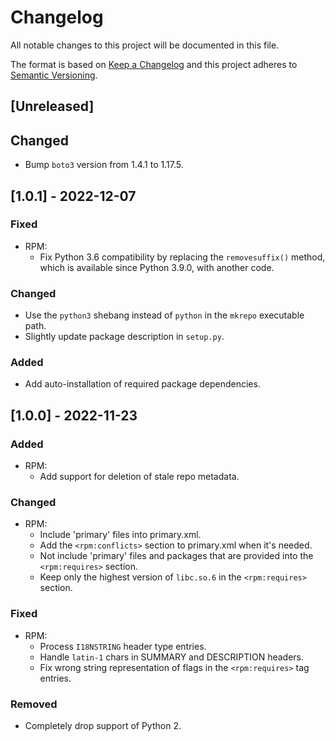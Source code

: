 # Changelog

All notable changes to this project will be documented in this file.

The format is based on [Keep a Changelog](http://keepachangelog.com/en/1.0.0/)
and this project adheres to [Semantic Versioning](http://semver.org/spec/v2.0.0.html).

## [Unreleased]

## Changed

- Bump `boto3` version from 1.4.1 to 1.17.5.

## [1.0.1] - 2022-12-07

### Fixed

- RPM:
  * Fix Python 3.6 compatibility by replacing the `removesuffix()` method, which 
    is available since Python 3.9.0, with another code.

### Changed

- Use the `python3` shebang instead of `python` in the `mkrepo` executable path.
- Slightly update package description in `setup.py`.

### Added

- Add auto-installation of required package dependencies.

## [1.0.0] - 2022-11-23

### Added

- RPM:
  * Add support for deletion of stale repo metadata.

### Changed

- RPM:
  * Include 'primary' files into primary.xml.
  * Add the `<rpm:conflicts>` section to primary.xml when it's needed.
  * Not include 'primary' files and packages that are provided into the
    `<rpm:requires>` section.
  * Keep only the highest version of `libc.so.6` in the `<rpm:requires>`
    section.

### Fixed

- RPM:
  * Process `I18NSTRING` header type entries.
  * Handle `latin-1` chars in SUMMARY and DESCRIPTION headers.
  * Fix wrong string representation of flags in the `<rpm:requires>`
    tag entries.

### Removed

- Completely drop support of Python 2.
